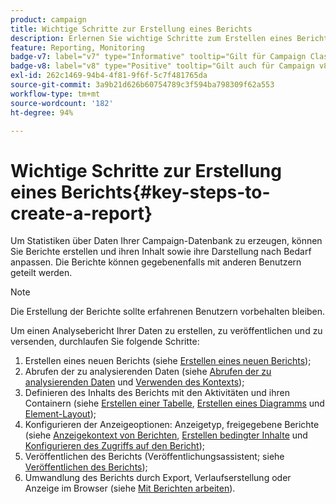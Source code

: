 ```yaml
---
product: campaign
title: Wichtige Schritte zur Erstellung eines Berichts
description: Erlernen Sie wichtige Schritte zum Erstellen eines Berichts
feature: Reporting, Monitoring
badge-v7: label="v7" type="Informative" tooltip="Gilt für Campaign Classic v7"
badge-v8: label="v8" type="Positive" tooltip="Gilt auch für Campaign v8"
exl-id: 262c1469-94b4-4f81-9f6f-5c7f481765da
source-git-commit: 3a9b21d626b60754789c3f594ba798309f62a553
workflow-type: tm+mt
source-wordcount: '182'
ht-degree: 94%

---
```


# Wichtige Schritte zur Erstellung eines Berichts{#key-steps-to-create-a-report}



Um Statistiken über Daten Ihrer Campaign-Datenbank zu erzeugen, können Sie Berichte erstellen und ihren Inhalt sowie ihre Darstellung nach Bedarf anpassen. Die Berichte können gegebenenfalls mit anderen Benutzern geteilt werden.

>[!NOTE]
>
>Die Erstellung der Berichte sollte erfahrenen Benutzern vorbehalten bleiben.

Um einen Analysebericht Ihrer Daten zu erstellen, zu veröffentlichen und zu versenden, durchlaufen Sie folgende Schritte:

1. Erstellen eines neuen Berichts (siehe [Erstellen eines neuen Berichts](../../reporting/using/creating-a-new-report.md));
1. Abrufen der zu analysierenden Daten (siehe [Abrufen der zu analysierenden Daten](../../reporting/using/collecting-data-to-analyze.md) und [Verwenden des Kontexts](../../reporting/using/using-the-context.md));
1. Definieren des Inhalts des Berichts mit den Aktivitäten und ihren Containern (siehe [Erstellen einer Tabelle](../../reporting/using/creating-a-table.md), [Erstellen eines Diagramms](../../reporting/using/creating-a-chart.md) und [Element-Layout](../../reporting/using/element-layout.md));
1. Konfigurieren der Anzeigeoptionen: Anzeigetyp, freigegebene Berichte (siehe [Anzeigekontext von Berichten](../../reporting/using/configuring-access-to-the-report.md#report-display-context), [Erstellen bedingter Inhalte](../../reporting/using/defining-a-conditional-content.md) und [Konfigurieren des Zugriffs auf den Bericht](../../reporting/using/configuring-access-to-the-report.md));
1. Veröffentlichen des Berichts (Veröffentlichungsassistent; siehe [Veröffentlichen des Berichts](../../reporting/using/configuring-access-to-the-report.md#publishing-the-report));
1. Umwandlung des Berichts durch Export, Verlaufserstellung oder Anzeige im Browser (siehe [Mit Berichten arbeiten](../../reporting/using/actions-on-reports.md)).
